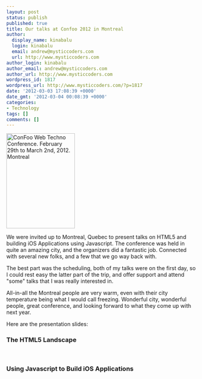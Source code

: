 ```yaml
---
layout: post
status: publish
published: true
title: Our talks at Confoo 2012 in Montreal
author:
  display_name: kinabalu
  login: kinabalu
  email: andrew@mysticcoders.com
  url: http://www.mysticcoders.com
author_login: kinabalu
author_email: andrew@mysticcoders.com
author_url: http://www.mysticcoders.com
wordpress_id: 1817
wordpress_url: http://www.mysticcoders.com/?p=1817
date: '2012-03-03 17:08:39 +0000'
date_gmt: '2012-03-04 00:08:39 +0000'
categories:
- Technology
tags: []
comments: []
---
```

<a href="http://confoo.ca/en" lang="en"><img alt="ConFoo Web Techno Conference. February 29th to March 2nd, 2012. Montreal" style="border:0" width="180" height="250" src="http://confoo.ca/images/propaganda/2012/en/250_html5.jpg" /></a>

We were invited up to Montreal, Quebec to present talks on HTML5 and building iOS Applications using Javascript.  The conference was held in quite an amazing city, and the organizers did a fantastic job.  Connected with several new folks, and a few that we go way back with.  

The best part was the scheduling, both of my talks were on the first day, so I could rest easy the latter part of the trip, and offer support and attend "some" talks that I was really interested in.

All-in-all the Montreal people are very warm, even with their city temperature being what I would call freezing.  Wonderful city, wonderful people, great conference, and looking forward to what they come up with next year.

Here are the presentation slides:

<h3>The HTML5 Landscape</h3><br />
<script src="http://speakerdeck.com/embed/4f52a5d7038e6f002200672e.js"></script>

<h3>Using Javascript to Build iOS Applications</h3><br />
<script src="http://speakerdeck.com/embed/4f52b017038e6f0022007778.js"></script>

